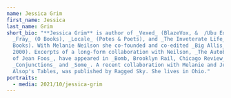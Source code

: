 ```yaml
---
name: Jessica Grim
first_name: Jessica
last_name: Grim
short_bio: "**Jessica Grim** is author of _Vexed_ (BlazeVox, &  /Ubu Editions),
  _Fray_ (O Books), _Locale_ (Potes & Poets), and _The Inveterate Life_ (O
  Books). With Melanie Neilson she co-founded and co-edited _Big Allis_ (1989 to
  2000). Excerpts of a long-form collaboration with Neilson, _The Autobiography
  of Jean Foos_, have appeared in _Bomb, Brooklyn Rail, Chicago Review_,
  _Conjunctions_ and _Some_. A recent collaboration with Melanie and Jean Foos,
  Alsop's Tables, was published by Ragged Sky. She lives in Ohio."
portraits:
  - media: 2021/10/jessica-grim
---
```

